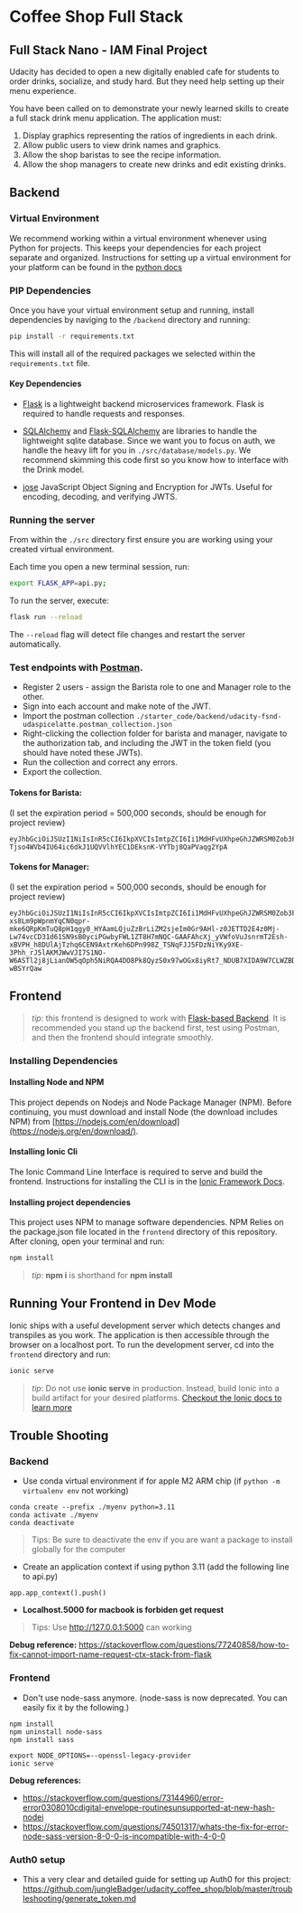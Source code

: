 # Coffee Shop Full Stack

## Full Stack Nano - IAM Final Project

Udacity has decided to open a new digitally enabled cafe for students to order drinks, socialize, and study hard. But they need help setting up their menu experience.

You have been called on to demonstrate your newly learned skills to create a full stack drink menu application. The application must:

1. Display graphics representing the ratios of ingredients in each drink.
2. Allow public users to view drink names and graphics.
3. Allow the shop baristas to see the recipe information.
4. Allow the shop managers to create new drinks and edit existing drinks.

## Backend 
### Virtual Environment

We recommend working within a virtual environment whenever using Python for projects. This keeps your dependencies for each project separate and organized. Instructions for setting up a virtual environment for your platform can be found in the [python docs](https://packaging.python.org/guides/installing-using-pip-and-virtual-environments/)

### PIP Dependencies

Once you have your virtual environment setup and running, install dependencies by naviging to the `/backend` directory and running:

```bash
pip install -r requirements.txt
```

This will install all of the required packages we selected within the `requirements.txt` file.

#### Key Dependencies

- [Flask](http://flask.pocoo.org/) is a lightweight backend microservices framework. Flask is required to handle requests and responses.

- [SQLAlchemy](https://www.sqlalchemy.org/) and [Flask-SQLAlchemy](https://flask-sqlalchemy.palletsprojects.com/en/2.x/) are libraries to handle the lightweight sqlite database. Since we want you to focus on auth, we handle the heavy lift for you in `./src/database/models.py`. We recommend skimming this code first so you know how to interface with the Drink model.

- [jose](https://python-jose.readthedocs.io/en/latest/) JavaScript Object Signing and Encryption for JWTs. Useful for encoding, decoding, and verifying JWTS.

### Running the server

From within the `./src` directory first ensure you are working using your created virtual environment.

Each time you open a new terminal session, run:

```bash
export FLASK_APP=api.py;
```

To run the server, execute:

```bash
flask run --reload
```

The `--reload` flag will detect file changes and restart the server automatically.

### Test endpoints with [Postman](https://getpostman.com).
- Register 2 users - assign the Barista role to one and Manager role to the other.
- Sign into each account and make note of the JWT.
- Import the postman collection `./starter_code/backend/udacity-fsnd-udaspicelatte.postman_collection.json`
- Right-clicking the collection folder for barista and manager, navigate to the authorization tab, and including the JWT in the token field (you should have noted these JWTs).
- Run the collection and correct any errors.
- Export the collection.

#### Tokens for Barista:
(I set the expiration period = 500,000 seconds, should be enough for project review)
```
eyJhbGciOiJSUzI1NiIsInR5cCI6IkpXVCIsImtpZCI6Ii1MdHFvUXhpeGhJZWRSM0Zob3F3ZSJ9.eyJpc3MiOiJodHRwczovL2Rldi10YzdsNHFxMWczZjdiamp1LnVzLmF1dGgwLmNvbS8iLCJzdWIiOiJhdXRoMHw2NjYzNmNjNTc0OWEyMWFlMTI1NGZmZmQiLCJhdWQiOiJzYXJhaGNvZmZlZSIsImlhdCI6MTcxODA4ODk3NSwiZXhwIjoxNzE4MDk2MTc1LCJzY29wZSI6IiIsImF6cCI6IlhQcDZkRjFqbDhKRXNhRXVPbmg5WlJoMWZXbjl4clkwIiwicGVybWlzc2lvbnMiOlsiZ2V0OmRyaW5rcy1kZXRhaWwiXX0.LlzM9zXaD4yc_ejuVgqKhC0_9NpJqKH8bUSY3tquwfqtEQ4gI3vGf5JYC3hWCL_TcGPJU8tNQeypTIYOrTZMxaLrOqkpJRSoxdLK5DXvLfB5qraj8hNDiua343yYjJh9j9Laq5p46mc3Mx46P2RTSMlTEGiLV8xMs5AxSzSXZngd98fx7CZAD_aaa43hRNwHnuMU9CqejUnHpk9A8GZfUXtxVxXEwyh2v1kqlQmCD_JLhMNEmEWXsjCEINc0MC0mAI3RoyxgnIog2sL2E_avEhd_EUN7E6x-Tjso4WVb4IU64ic6dkJ1UQVVlhYEC1DEksnK-VYTbj8QaPVaqg2YpA
```

#### Tokens for Manager:
(I set the expiration period = 500,000 seconds, should be enough for project review)
```
eyJhbGciOiJSUzI1NiIsInR5cCI6IkpXVCIsImtpZCI6Ii1MdHFvUXhpeGhJZWRSM0Zob3F3ZSJ9.eyJpc3MiOiJodHRwczovL2Rldi10YzdsNHFxMWczZjdiamp1LnVzLmF1dGgwLmNvbS8iLCJzdWIiOiJhdXRoMHw2NjYzNmJiOGY0Mzk4NTczMzQ3MDE0NDIiLCJhdWQiOiJzYXJhaGNvZmZlZSIsImlhdCI6MTcxODA4ODgxOCwiZXhwIjoxNzE4MDk2MDE4LCJzY29wZSI6IiIsImF6cCI6IlhQcDZkRjFqbDhKRXNhRXVPbmg5WlJoMWZXbjl4clkwIiwicGVybWlzc2lvbnMiOlsiZGVsZXRlOmRyaW5rcyIsImdldDpkcmlua3MtZGV0YWlsIiwicGF0Y2g6ZHJpbmtzIiwicG9zdDpkcmlua3MiXX0.aTxtwS7KKVOZCwkGorqh-xs8Lm9pWpnmYqCN0qpr-mke6QRpKmTuQ8pH1qgy0_HYAamLQjuZzBrLiZM2sjeIm0Gr9AHl-z0JETTD2E4z0Mj-Lw74vcCD31d61SN9sB0yciPGwbyFWL1ZT8H7mNQC-GAAFAhcXj_yVWfoVuJsnrmT2Esh-xBVPH_h8DUlAjTzhq6CEN9AxtrKeh6DPn998Z_TSNqFJJ5FDzNiYKy9XE-3Phh_rJ5lAKMJWwVJI7S1NO-W6ASTl2j8jLianOW5qOph5NiRQA4DO8Pk8QyzS0x97wOGx8iyRt7_NDUB7XIDA9W7CLWZBDUcz-wBSYrQaw
```

## Frontend

> _tip_: this frontend is designed to work with [Flask-based Backend](../backend). It is recommended you stand up the backend first, test using Postman, and then the frontend should integrate smoothly.

### Installing Dependencies

#### Installing Node and NPM

This project depends on Nodejs and Node Package Manager (NPM). Before continuing, you must download and install Node (the download includes NPM) from [https://nodejs.com/en/download](https://nodejs.org/en/download/).

#### Installing Ionic Cli

The Ionic Command Line Interface is required to serve and build the frontend. Instructions for installing the CLI is in the [Ionic Framework Docs](https://ionicframework.com/docs/installation/cli).

#### Installing project dependencies

This project uses NPM to manage software dependencies. NPM Relies on the package.json file located in the `frontend` directory of this repository. After cloning, open your terminal and run:

```bash
npm install
```

> _tip_: **npm i** is shorthand for **npm install**


## Running Your Frontend in Dev Mode

Ionic ships with a useful development server which detects changes and transpiles as you work. The application is then accessible through the browser on a localhost port. To run the development server, cd into the `frontend` directory and run:

```bash
ionic serve
```

> _tip_: Do not use **ionic serve** in production. Instead, build Ionic into a build artifact for your desired platforms.
> [Checkout the Ionic docs to learn more](https://ionicframework.com/docs/cli/commands/build)

## Trouble Shooting

### Backend
* Use conda virtual environment if for apple M2 ARM chip (if `python -m virtualenv env` not working)
```
conda create --prefix ./myenv python=3.11
conda activate ./myenv
conda deactivate
```
> Tips: Be sure to deactivate the env if you are want a package to install globally for the computer

* Create an application context if using python 3.11
  (add the following line to api.py)
```
app.app_context().push()
```

* **Localhost.5000 for macbook is forbiden get request**

> Tips: Use http://127.0.0.1:5000 can working

**Debug reference:** https://stackoverflow.com/questions/77240858/how-to-fix-cannot-import-name-request-ctx-stack-from-flask

### Frontend
* Don't use node-sass anymore. (node-sass is now deprecated. You can easily fix it by the following.)
```
npm install
npm uninstall node-sass
npm install sass

export NODE_OPTIONS=--openssl-legacy-provider
ionic serve
```
**Debug references:**
* https://stackoverflow.com/questions/73144960/error-error0308010cdigital-envelope-routinesunsupported-at-new-hash-nodei
* https://stackoverflow.com/questions/74501317/whats-the-fix-for-error-node-sass-version-8-0-0-is-incompatible-with-4-0-0

### Auth0 setup
* This a very clear and detailed guide for setting up Auth0 for this project:
https://github.com/jungleBadger/udacity_coffee_shop/blob/master/troubleshooting/generate_token.md







